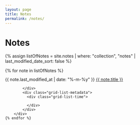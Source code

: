 ```yaml
---
layout: page
title: Notes
permalink: /notes/
---
```


# Notes

{% assign listOfNotes = site.notes | where: "collection", "notes" | last_modified_date_sort: false %}
<div class="container">
    {% for note in listOfNotes %}
        <div class="row">
            <div class="grid-list-title">
                <time datetime="{{ note.last_modified_at | date_to_xmlschema }}">
                      <span>{{ note.last_modified_at | date: "%-m-%y" }}</span>
                  </time>
                  <a class="internal-link" href="{{ note.url }}">
                    {{ note.title }}
                </a>
                
            </div>
            <div class="grid-list-metadata">
              <div class="grid-list-time">
                  
              </div>
            </div>
        </div>
    {% endfor %}
  </div>

<style>

    h2:first-of-type {
      margin-top: 3rem;
    }

  time span {
    margin-right: 0;
  }

  time {
    margin: 0;
  }

  .row {
    display: flex;
    flex-direction: row;
    flex-wrap: wrap;
    margin: 0.75rem 0;
    justify-content: space-between;
  }

  .grid-list-metadata {
    display: flex;
    min-width: 160px;
  }


  .grid-list-time {
    min-width: 80px; 
  }
  
  @media screen and (max-width: 800px) {
    width: auto;
  }
  

  @media screen and (max-width: 600px) {
    .container {
      width: 76%;
      margin: 0 auto;
      gap: 1rem 2rem;
    }

    .row {
      justify-content: center;
    }

    .grid-list-metadata {
      justify-content: center;
      margin: 0.5rem 0;
    }

    .grid-list-title {
      text-align: center;
      line-height: 1.6;
      width: 100%;
    }

    .grid-list-title a.internal-link {
      font-size: 1.2rem;
    }

  }
</style>